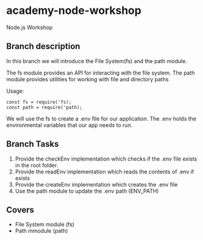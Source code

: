 # academy-node-workshop

Node.js Workshop

## Branch description

In this branch we will introduce the File System(fs) and the path module. 

The fs module provides an API for interacting with the file system. The path module provides utilities for working with file and directory paths

Usage:
```
const fs = require('fs);
const path = require('path);
```

We will use the fs to create a .env file for our application. The .env holds the environmental variables that our app needs to run.

## Branch Tasks

1. Provide the checkEnv implementation which checks if the .env file exists in the root folder.
2. Provide the readEnv implementation which reads the contents of .env if exists
3. Provide the createEnv implementation which creates the .env file
4. Use the path module to update the .env path (ENV_PATH)

## Covers

- File System module (fs)
- Path mmodule (path)
